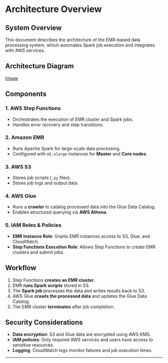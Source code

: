 # Architecture Overview

## System Overview
This document describes the architecture of the EMR-based data processing system, which automates Spark job execution and integrates with AWS services.

## Architecture Diagram
[Image](architecture.png)

## Components
### **1. AWS Step Functions**
- Orchestrates the execution of EMR cluster and Spark jobs.
- Handles error recovery and step transitions.

### **2. Amazon EMR**
- Runs Apache Spark for large-scale data processing.
- Configured with `m5.xlarge` instances for **Master** and **Core nodes**.

### **3. AWS S3**
- Stores job scripts (`.py` files).
- Stores job logs and output data.

### **4. AWS Glue**
- Runs a **crawler** to catalog processed data into the Glue Data Catalog.
- Enables structured querying via **AWS Athena**.

### **5. IAM Roles & Policies**
- **EMR Instance Role**: Grants EMR instances access to S3, Glue, and CloudWatch.
- **Step Functions Execution Role**: Allows Step Functions to create EMR clusters and submit jobs.

## Workflow
1. Step Functions **creates an EMR cluster**.
2. EMR **runs Spark scripts** stored in S3.
3. The **Spark job** processes the data and writes results back to S3.
4. AWS Glue **crawls the processed data** and updates the Glue Data Catalog.
5. The EMR cluster **terminates** after job completion.

## Security Considerations
- **Data encryption**: S3 and Glue data are encrypted using AWS KMS.
- **IAM policies**: Only required AWS services and users have access to sensitive resources.
- **Logging**: CloudWatch logs monitor failures and job execution times.

---
